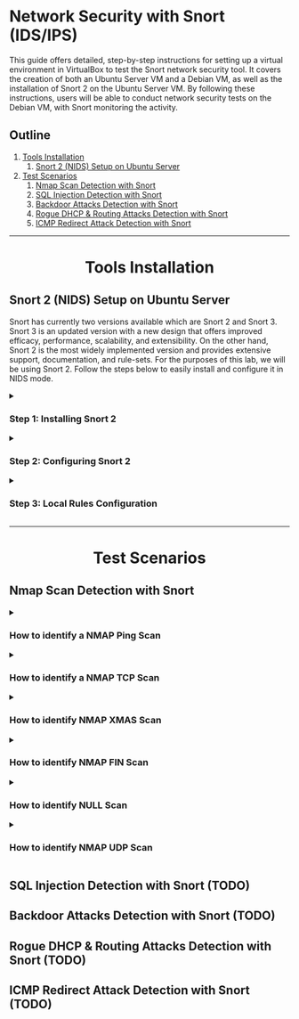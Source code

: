# Network Security with Snort (IDS/IPS)

This guide offers detailed, step-by-step instructions for setting up a virtual environment in VirtualBox to test the Snort network security tool. It covers the creation of both an Ubuntu Server VM and a Debian VM, as well as the installation of Snort 2 on the Ubuntu Server VM. By following these instructions, users will be able to conduct network security tests on the Debian VM, with Snort monitoring the activity.


## Outline

1. [Tools Installation](#tools-installation)
    1. [Snort 2 (NIDS) Setup on Ubuntu Server](#snort-2-nids-setup-on-ubuntu-server)
2. [Test Scenarios](#test-scenarios)
	1. [Nmap Scan Detection with Snort](#nmap-scan-detection-with-snort)
	2. [SQL Injection Detection with Snort](#)
	3. [Backdoor Attacks Detection with Snort](#)
	4. [Rogue DHCP & Routing Attacks Detection with Snort](#)
	5. [ICMP Redirect Attack Detection with Snort](#)


----------------------------------------------------------------------------------------------------


<h1 align="center" id="tools-installation">Tools Installation</h1>

## Snort 2 (NIDS) Setup on Ubuntu Server

Snort has currently two versions available which are Snort 2 and Snort 3. Snort 3 is an updated version with a new design that offers improved efficacy, performance, scalability, and extensibility. On the other hand, Snort 2 is the most widely implemented version and provides extensive support, documentation, and rule-sets. For the purposes of this lab, we will be using Snort 2. Follow the steps below to easily install and configure it in NIDS mode.

<details>
<summary>
<h3>Step 1: Installing Snort 2</h3>
</summary>

1. Update apt package manager and install Snort 2:
    ```bash
    $ sudo apt update
    $ sudo apt install snort
    ```
    - If prompted during the installation to set the interface Snort should listen on and the address range for the local network, use `ip a` to find appropriate values.
2. Checking Snort version:
    ```bash
    $ snort -V
    ```
</details>


<details>
<summary>
<h3>Step 2: Configuring Snort 2</h3>
</summary>

1. Edit the Snort configuration file using the following values:
    - Open the Snort configuration file:
    ```bash
    $ sudo nano /etc/snort/snort.conf
    ```
    - In Step #1, set protected network and external network:
    ```yml
    # Setup the network addresses you are protecting
    #
    # Note to Debian users: this value is overriden when starting
    # up the Snort daemon through the init.d script by the
    # value of DEBIAN_SNORT_HOME_NET s defined in the
    # /etc/snort/snort.debian.conf configuration file
    #
    ipvar HOME_NET 192.168.57.0/24

    # Set up the external network addresses. Leave as "any" in most situations
    ipvar EXTERNAL_NET any
    ```
    - Set rule files' path:
    ```yml
    # Path to your rules files (this can be a relative path)
    # Note for Windows users:  You are advised to make this an absolute path,
    # such as:  c:\snort\rules
    var RULE_PATH /etc/snort/rules
    var SO_RULE_PATH /etc/snort/so_rules
    var PREPROC_RULE_PATH /etc/snort/preproc_rules

    # If you are using reputation preprocessor set these
    # Currently there is a bug with relative paths, they are relative to where snort is
    # not relative to snort.conf like the above variables
    # This is completely inconsistent with how other vars work, BUG 89986
    # Set the absolute path appropriately
    var WHITE_LIST_PATH /etc/snort/rules
    var BLACK_LIST_PATH /etc/snort/rules
    ```
    - In Step #6, uncomment the output line correspending to PCAP in order to generate logs in PCAP files for the rule-matching traffic pattern:
    ```yml
    # pcap
    output log_tcpdump: /var/log/snort/tcpdump.log
    ```
    - In Step #7, ensure that only the local rules file is left uncommented, while commenting out all other rules (community rules) in order to test Snort:
    ```yml
    include $RULE_PATH/local.rules
    ```
    - The `/etc/snort/rules/local.rules` file is where user can write their own rules for Snort.
2. Test the configuration file by running the following command:
    ```
    $ sudo snort -T -i enp0s9 -c /etc/snort/snort.conf
    ```
    - You shoud see a successfully validation message displayed on the output.

</details>


<details>
<summary>
<h3>Step 3: Local Rules Configuration</h3>
</summary>

1. Snort rules composed by two parts which are Rule Header and Rule Options.
    - Rule Header ([Rule Options]):
    ```yml
    action protocol source_ip source_port -> destination_ip destination_port ([Rule Options])
    ```
    - On Rule Options the `sid` values are divided in three categories ([reference](http://manual-snort-org.s3-website-us-east-1.amazonaws.com/node31.html)):
        - `< 100`: Reserved for future use.
        - `100-999,999`: Rules included with the Snort distribution.
        - `>= 1,000,000`: Used for local rules.
2. Write the following rules to generate an alert message for packets used in Nmap scanning:
    - Open local rules:
    ```bash
    $ sudo nano /etc/snort/rules/local.rules
    ```
    - **IP Packets:** Rule to match all packets using the IP protocol.
    ```yml
    alert ip any any -> any any (msg:"IP Packet detected"; sid:1000000; rev:1;)
    ```
    - **ICMP Packets:** The following rules match five types of packets using the ICMP protocol.
    ```yml
    alert icmp any any <> 192.168.57.4 any (msg:"ICMP Packet detected"; sid:2000000; rev:1;)
    alert icmp any any <> 192.168.57.4 any (msg:"ICMP Echo Request";      itype:8;  sid:2000001; rev:1;)
    alert icmp any any <> 192.168.57.4 any (msg:"ICMP Echo Reply";        itype:0;  sid:2000002; rev:1;)
    alert icmp any any <> 192.168.57.4 any (msg:"ICMP Timestamp Request"; itype:13; sid:2000003; rev:1;)
    alert icmp any any <> 192.168.57.4 any (msg:"ICMP Timestamp Reply)";  itype:14; sid:2000004; rev:1;)
    alert icmp any any <> 192.168.57.4 any (msg:"ICMP Destination Unreachable"; itype:3; sid:2000005; rev:1;)
    ```
    - **TCP Packets:** The following rules match eight types of packets using the TCP protocol.
    ```yml
    alert tcp any any <> 192.168.57.4 any (msg:"TCP Packet detected"; sid:3000000; rev:1;)
    alert tcp any any <> 192.168.57.4 any (msg:"TCP SYN";       flags:S;   sid:3000001; rev:1;)
    alert tcp any any <> 192.168.57.4 any (msg:"TCP SYN/ACK";   flags:SA;  sid:3000002; rev:1;)
    alert tcp any any <> 192.168.57.4 any (msg:"TCP ACK";       flags:A;   sid:3000003; rev:1;)
    alert tcp any any <> 192.168.57.4 any (msg:"TCP RST";       flags:R;   sid:3000004; rev:1;)
    alert tcp any any <> 192.168.57.4 any (msg:"TCP RST/ACK";   flags:RA;  sid:3000005; rev:1;)
    alert tcp any any <> 192.168.57.4 any (msg:"TCP NULL";      flags:0;   sif:3000006; rev:1;)
    alert tcp any any <> 192.168.57.4 any (msg:"TCP FIN";       flags:F;   sif:3000007; rev:1;)
    alert tcp any any <> 192.168.57.4 any (msg:"TCP XMAS Tree"; flags:FPU; sif:3000008; rev:1;)
    ```
    - **UDP Packets:** Rule to match all packets using the UDP protocol.
    ```yml
    alert udp any any <> 192.168.57.4 any (msg:"UDP Packet detected"; sid:4000000; rev:1;)
    alert udp any any <> 192.168.57.4 53  (msg:"UDP DNS";  sid:4000001; rev:1;)
    alert udp any any <> 192.168.57.4 67  (msg:"UDP DHCP"; sid:4000002; rev:1;)
    alert udp any any <> 192.168.57.4 161 (msg:"UDP SNMP"; sid:4000003; rev:1;)
    ```
3. Now it is possible to scan the network using the IDS mode:
    ```bash
    $ sudo snort -A console -c /etc/snort/snort.conf -i enp0s9
    ```
5. Use `ping` and `tcpdump` to generate ICMP traffic date and to monitor packets, respectively.

</details>

----------------------------------------------------------------------------------------------------


<h1 align="center" id="test-scenarios">Test Scenarios</h1>

## Nmap Scan Detection with Snort

<details>
<summary>
<h3>How to identify a NMAP Ping Scan</h3>
</summary>

Add the following rule to `/etc/snort/rules/local.rules` to capture the ICMP protocol sent to Debia machine on the 192.168.1.0/24 network:
```
alert icmp any any -> 192.168.57.4 any (msg:"NMAP ping sweep Scan"; dsize:0; sld:10000004; rev 1;)
```
On Ubuntu Server machine, start the NIDS:
```
$ snort -A console -c c:\Snort\etc\snort.conf -i enp0s9
```
On the Attack machine, open Wireshark to capture the target network traffic:
```
ip.addr == "192.168.57.4"
```
On the Attack machine, run the following command to identify if the host is up or down.
```
$ nmap -sP --disable-arp-ping 192.168.57.4
```
</details>


<details>
<summary>
<h3>How to identify a NMAP TCP Scan</h3>
</summary>

Add to `/etc/snort/rules/local.rules` the following rule:
```
alert tcp any any -> 192.168.57.4 22 (msg:"NMAP TCP Scan"; sid:10000005; rev:2;)
```
On Ubuntu Server machine, start the NIDS:
```
$ snort -A console -c c:\Snort\etc\snort.conf -i enp0s9
```
On the Attack machine, open Wireshark to see the captured traffic generated by NMAP on port 22.
```
ip.addr == "192.168.57.4"
```
On the Attack machine, run the following command to perform a TCP Scan on port 22:
```
# nmap -sT -p22 192.168.57.4
```
On Ubuntu or CentOS start tcpdump:
```
tcpdump -vv -i enp0s9 port 22
```
The applied rule on the NIDS now can be validated.

</details>


<details>
<summary>
<h3>How to identify NMAP XMAS Scan</h3>
</summary>

Add to `/etc/snort/rules/local.rules` the following rule:
```
alert tcp any any -> 192.168.57.4  22 (msg:"Nmap XMAS Tree Scan"; flags:FPU; sid:10000006; rev:1;)
```
On Ubuntu Server machine, start the NIDS:
```
$ snort -A console -c c:\Snort\etc\snort.conf -i enp0s9
```
On Ubuntu or CentOS start tcpdump:
```
tcpdump -vv -i enp0s9 port 22
```
On the Attack machine, open Wireshark to see the captured traffic generated by NMAP on port 22.
```
ip.addr == "192.168.57.4 "
```
On the Attack machine, run the following command to perform an XMAS Scan on port 22:
```
# nmap -sX -p22 192.168.57.4
```
The generated packets can be identified in Snort, Wireshark, and tcpdump.

</details>


<details>
<summary>
<h3>How to identify NMAP FIN Scan</h3>
</summary>

Add to `/etc/snort/rules/local.rules` the following rule:
```
alert tcp any any -> 192.168.57.4  22 (msg:"Nmap FIN Scan"; flags:F; sid:10000008; rev:1;)
```
On Ubuntu Server machine, start the NIDS:
```
$ snort -A console -c c:\Snort\etc\snort.conf -i enp0s9
```
On Ubuntu or CentOS start tcpdump:
```
tcpdump -vv -i enp0s9 port 22
```
On the Attack machine, open Wireshark to see the captured traffic generated by NMAP on port 22.
```
ip.addr == "192.168.57.4 "
```
On the Attack machine, run the following command to perform a FIN Scan on port 22:
```
# nmap -sF -p22 192.168.57.4
```
The generated packets can be identified in Snort, Wireshark, and tcpdump.

</details>


<details>
<summary>
<h3>How to identify NULL Scan</h3>
</summary>

Add to `/etc/snort/rules/local.rules` the following rule:
```
alert tcp any any -> 192.168.57.4  22 (msg:"Nmap NULL Scan"; flags:0; sid:10000009; rev:1;)
```
On Ubuntu Server machine, start the NIDS:
```
$ snort -A console -c c:\Snort\etc\snort.conf -i enp0s9
```
On Ubuntu or CentOS start tcpdump:
```
tcpdump -vv -i enp0s9 port 22
```
On the Attack machine, open Wireshark to see the captured traffic generated by NMAP on port 22.
```
ip.addr == "192.168.57.4 "
```
On the Attack machine, run the following command to perform a NULL Scan on port 22:
```
# nmap -sN -p22 192.168.57.4
```
The generated packets can be identified in Snort, Wireshark, and tcpdump.

</details>


<details>
<summary>
<h3>How to identify NMAP UDP Scan</h3>
</summary>

Add to `/etc/snort/rules/local.rules` the following rule:
```
alert udp any any -> 192.168.57.4  any (msg:"Nmap UDP Scan"; sid:10000010; rev:1;)
```
On Ubuntu Server machine, start the NIDS:
```
$ snort -A console -c c:\Snort\etc\snort.conf -i enp0s9
```
On the Attack machine, open Wireshark to see the captured traffic generated by NMAP on port 68.
```
ip.addr == "192.168.57.4 "
```
On the Attack machine, run the following command to perform a UDP Scan on port 22:
```
# nmap -sU -p68 192.168.57.4
```
The generated packets can be identified in Snort, Wireshark, and tcpdump.

</details>


## SQL Injection Detection with Snort (TODO)

## Backdoor Attacks Detection with Snort (TODO)

## Rogue DHCP & Routing Attacks Detection with Snort (TODO)

## ICMP Redirect Attack Detection with Snort (TODO)


